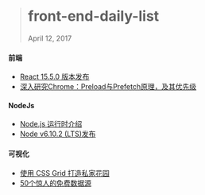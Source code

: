 
> # front-end-daily-list
> April 12, 2017

#### 前端
* [React 15.5.0 版本发布](http://t.cn/R6gOBf6)
* [深入研究Chrome：Preload与Prefetch原理，及其优先级](http://t.cn/RXzSnzX)

#### NodeJs
* [Node.js 运行时介绍](http://t.cn/RXzK9IP)
* [Node v6.10.2 (LTS)发布](http://t.cn/RXzCDZD)

#### 可视化
* [使用 CSS Grid 打造私家花园](http://cssgridgarden.com/)
* [50个惊人的免费数据源](http://t.cn/R6L7zzQ)
